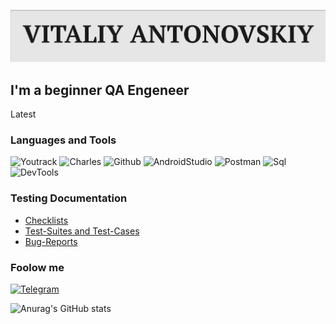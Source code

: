 ![Header](https://github.com/Antonovsky001/Antonovsky001/blob/main/assets/header.png)

## I'm a beginner QA Engeneer 

Latest

### Languages and Tools
![Youtrack](https://img.shields.io/badge/-Youtrack-090909?style=for-the-badge&logo=Youtrack&logoColor=47C5FB)
![Charles](https://img.shields.io/badge/-Charles-090909?style=for-the-badge&logo=Charles&logoColor=F88C00)
![Github](https://img.shields.io/badge/-Github-090909?style=for-the-badge&logo=Github&logoColor=9cf)
![AndroidStudio](https://img.shields.io/badge/-AndroidStudio-090909?style=for-the-badge&logo=AndroidStudio&logoColor=E9D54D)
![Postman](https://img.shields.io/badge/-Postman-090909?style=for-the-badge&logo=Postman&logoColor=E5D3FF)
![Sql](https://img.shields.io/badge/-Sql-090909?style=for-the-badge&logo=mysql&logoColor=6296CC)
![DevTools](https://img.shields.io/badge/DevTools-090909?style=for-the-badge&logo=googlechrome&logoColor=2674f2)

### Testing Documentation

- [Checklists](https://github.com/antonovsky001/checklist)
- [Test-Suites and Test-Cases](https://github.com/antonovsky001/test-cases)
- [Bug-Reports](https://github.com/antonovsky001/bug-reports)

### Foolow me
[![Telegram](https://img.shields.io/badge/-Telegram-090909?style=for-the-badge&logo=telegram&logoColor=27A0D9)](https://t.me/antonovsky0012)

![Anurag's GitHub stats](https://github-readme-stats.vercel.app/api?username=antonovsky001&show_icons=true&theme=radical)